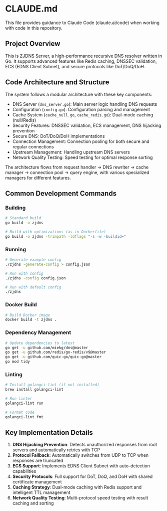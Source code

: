 # CLAUDE.md

This file provides guidance to Claude Code (claude.ai/code) when working with code in this repository.

## Project Overview

This is ZJDNS Server, a high-performance recursive DNS resolver written in Go. It supports advanced features like Redis caching, DNSSEC validation, ECS (EDNS Client Subnet), and secure protocols like DoT/DoQ/DoH.

## Code Architecture and Structure

The system follows a modular architecture with these key components:

- DNS Server (`dns_server.go`): Main server logic handling DNS requests
- Configuration (`config.go`): Configuration parsing and management
- Cache System (`cache_null.go`, `cache_redis.go`): Dual-mode caching (null/Redis)
- Security Features: DNSSEC validation, ECS management, DNS hijacking prevention
- Secure DNS: DoT/DoQ/DoH implementations
- Connection Management: Connection pooling for both secure and regular connections
- Upstream Management: Handling upstream DNS servers
- Network Quality Testing: Speed testing for optimal response sorting

The architecture flows from request handler → DNS rewriter → cache manager → connection pool → query engine, with various specialized managers for different features.

## Common Development Commands

### Building
```bash
# Standard build
go build -o zjdns

# Build with optimizations (as in Dockerfile)
go build -o zjdns -trimpath -ldflags "-s -w -buildid="
```

### Running
```bash
# Generate example config
./zjdns -generate-config > config.json

# Run with config
./zjdns -config config.json

# Run with default config
./zjdns
```

### Docker Build
```bash
# Build Docker image
docker build -t zjdns .
```

### Dependency Management
```bash
# Update dependencies to latest
go get -u github.com/miekg/dns@master
go get -u github.com/redis/go-redis/v9@master
go get -u github.com/quic-go/quic-go@master
go mod tidy
```

### Linting
```bash
# Install golangci-lint (if not installed)
brew install golangci-lint

# Run linter
golangci-lint run

# Format code
golangci-lint fmt
```

## Key Implementation Details

1. **DNS Hijacking Prevention**: Detects unauthorized responses from root servers and automatically retries with TCP
2. **Protocol Fallback**: Automatically switches from UDP to TCP when responses are truncated
3. **ECS Support**: Implements EDNS Client Subnet with auto-detection capabilities
4. **Security Protocols**: Full support for DoT, DoQ, and DoH with shared certificate management
5. **Caching Strategy**: Dual-mode caching with Redis support and intelligent TTL management
6. **Network Quality Testing**: Multi-protocol speed testing with result caching and sorting